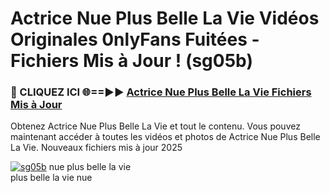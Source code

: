 # Actrice Nue Plus Belle La Vie Vidéos Originales 0nlyFans Fuitées - Fichiers Mis à Jour ! (sg05b)

<h3>🔴 CLIQUEZ ICI 🌐==►► <a href="https://tinyurl.com/2pmr4ezf" rel="nofollow">Actrice Nue Plus Belle La Vie Fichiers Mis à Jour</a></h3>

Obtenez Actrice Nue Plus Belle La Vie et tout le contenu. Vous pouvez maintenant accéder à toutes les vidéos et photos de Actrice Nue Plus Belle La Vie. Nouveaux fichiers mis à jour 2025

[![sg05b](https://i.imgur.com/6SNvagu.gif)](https://tinyurl.com/2pmr4ezf)
nue plus belle la vie<br>
plus belle la vie nue